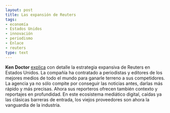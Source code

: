 ```yaml
---
layout: post
title: Las expansión de Reuters
tags:
- economía
- Estados Unidos
- innovación
- periodismo
- Enlace
- reuters
type: text
---
```

**Ken Doctor** [explica](http://www.niemanlab.org/2011/06/the-newsonomics-of-reuters-americanization/) con detalle la estrategia expansiva de Reuters en Estados Unidos. La compañía ha contratado a periodistas y editores de los mejores medios de todo el mundo para ganarle terreno a sus competidores. La agencia ya no sólo compite por conseguir las noticias antes, darlas más rápido y más precisas. Ahora sus reporteros ofrecen también contexto y reportajes en profundidad. En este ecosistema mediático digital, caídas ya las clásicas barreras de entrada, los viejos proveedores son ahora la vanguardia de la industria.   


